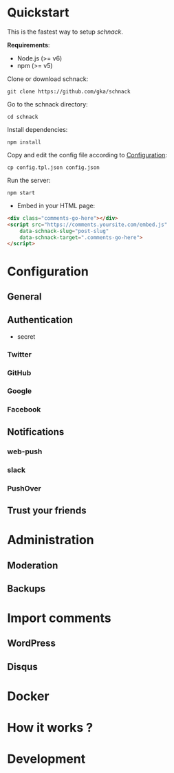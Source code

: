 # Quickstart

This is the fastest way to setup *schnack*. 

**Requirements**:
- Node.js (>= v6)
- npm (>= v5)

Clone or download schnack:
```
git clone https://github.com/gka/schnack
```
Go to the schnack directory:
```
cd schnack
```

Install dependencies:
```
npm install
```
Copy and edit the config file according to [Configuration](#Configuration):
```
cp config.tpl.json config.json
```

Run the server:
```
npm start
```

- Embed in your HTML page:
```html
<div class="comments-go-here"></div>
<script src="https://comments.yoursite.com/embed.js"
    data-schnack-slug="post-slug"
    data-schnack-target=".comments-go-here">
</script>
```

# Configuration

## General

## Authentication
- secret

### Twitter

### GitHub

### Google

### Facebook

## Notifications

### web-push

### slack

### PushOver

## Trust your friends

# Administration

## Moderation

## Backups

# Import comments

## WordPress
## Disqus

# Docker

# How it works ?

# Development

